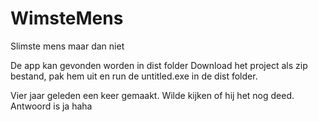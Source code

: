 # WimsteMens
Slimste mens maar dan niet

De app kan gevonden worden in dist folder
Download het project als zip bestand, pak hem uit en run de untitled.exe in de dist folder.

Vier jaar geleden een keer gemaakt. Wilde kijken of hij het nog deed. Antwoord is ja haha
